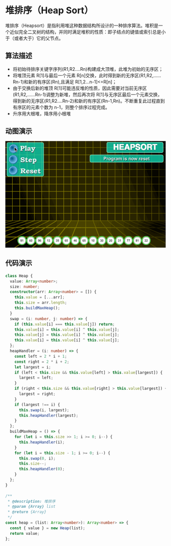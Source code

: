 # 堆排序（Heap Sort）

堆排序（Heapsort）是指利用堆这种数据结构所设计的一种排序算法。堆积是一个近似完全二叉树的结构，并同时满足堆积的性质：即子结点的键值或索引总是小于（或者大于）它的父节点。

## 算法描述

- 将初始待排序关键字序列(R1,R2….Rn)构建成大顶堆，此堆为初始的无序区；
- 将堆顶元素 R[1]与最后一个元素 R[n]交换，此时得到新的无序区(R1,R2,……Rn-1)和新的有序区(Rn),且满足 R[1,2…n-1]<=R[n]；
- 由于交换后新的堆顶 R[1]可能违反堆的性质，因此需要对当前无序区(R1,R2,……Rn-1)调整为新堆，然后再次将 R[1]与无序区最后一个元素交换，得到新的无序区(R1,R2….Rn-2)和新的有序区(Rn-1,Rn)。不断重复此过程直到有序区的元素个数为 n-1，则整个排序过程完成。
- 升序用大根堆，降序用小根堆

## 动图演示

![堆排序](../../../../../assets/ranuts/sort/heap.gif)

## 代码演示

```ts
class Heap {
  value: Array<number>;
  size: number;
  constructor(arr: Array<number> = []) {
    this.value = [...arr];
    this.size = arr.length;
    this.buildMaxHeap();
  }
  swap = (i: number, j: number) => {
    if (this.value[i] === this.value[j]) return;
    this.value[i] = this.value[i] ^ this.value[j];
    this.value[j] = this.value[i] ^ this.value[j];
    this.value[i] = this.value[i] ^ this.value[j];
  };
  heapHandler = (i: number) => {
    const left = 2 * i + 1;
    const right = 2 * i + 2;
    let largest = i;
    if (left < this.size && this.value[left] > this.value[largest]) {
      largest = left;
    }
    if (right < this.size && this.value[right] > this.value[largest]) {
      largest = right;
    }
    if (largest !== i) {
      this.swap(i, largest);
      this.heapHandler(largest);
    }
  };
  buildMaxHeap = () => {
    for (let i = this.size >> 1; i >= 0; i--) {
      this.heapHandler(i);
    }
    for (let i = this.size - 1; i >= 0; i--) {
      this.swap(0, i);
      this.size--;
      this.heapHandler(0);
    }
  };
}

/**
 * @description: 堆排序
 * @param {Array} list
 * @return {Array}
 */
const heap = (list: Array<number>): Array<number> => {
  const { value } = new Heap(list);
  return value;
};
```
